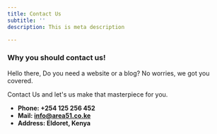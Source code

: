 ```yaml
---
title: Contact Us
subtitle: ''
description: This is meta description

---
```

### Why you should contact us!

Hello there, Do you need a website or a blog? No worries, we got you covered. 

Contact Us and let's us make that masterpiece for you.

* **Phone: +254 125 256 452**
* **Mail: info@area51.co.ke**
* **Address: Eldoret, Kenya**